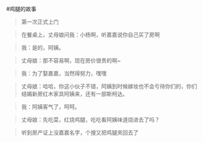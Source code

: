#鸡腿的故事
> 第一次正式上门 

> 在餐桌上，丈母娘问我：小杨啊，听嘉嘉说你自己买了房啊   

> 我：是的，阿姨。 

> 丈母娘：那不容易啊，现在房价很贵的啊~ 

> 我：为了娶嘉嘉，当然得努力，嘿嘿 
 
>  丈母娘：哈哈，你这小伙子不错，阿姨到时候嫁妆也不会亏待你们的，你们结婚新房红木家具阿姨来，还有一部斯柯达。 
 
> 我：阿姨客气了，呵呵。 
  
> 丈母娘：先吃菜，红烧鸡腿，吃吃看阿姨味道烧进去了吗？ 


> 听到房产证上没嘉嘉名字，个搜又把鸡腿夹回去了
